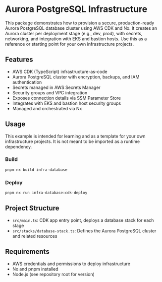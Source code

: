 # Aurora PostgreSQL Infrastructure

This package demonstrates how to provision a secure, production-ready Aurora PostgreSQL database cluster using AWS CDK and Nx. It creates an Aurora cluster per deployment stage (e.g., dev, prod), with secrets, networking, and integration with EKS and bastion hosts. Use this as a reference or starting point for your own infrastructure projects.

## Features

- AWS CDK (TypeScript) infrastructure-as-code
- Aurora PostgreSQL cluster with encryption, backups, and IAM authentication
- Secrets managed in AWS Secrets Manager
- Security groups and VPC integration
- Exposes connection details via SSM Parameter Store
- Integrates with EKS and bastion host security groups
- Managed and orchestrated via Nx

## Usage

This example is intended for learning and as a template for your own infrastructure projects. It is not meant to be imported as a runtime dependency.

### Build

```bash
pnpm nx build infra-database
```

### Deploy

```bash
pnpm nx run infra-database:cdk-deploy
```

## Project Structure

- `src/main.ts`: CDK app entry point, deploys a database stack for each stage
- `src/stacks/database-stack.ts`: Defines the Aurora PostgreSQL cluster and related resources

## Requirements

- AWS credentials and permissions to deploy infrastructure
- Nx and pnpm installed
- Node.js (see repository root for version)
